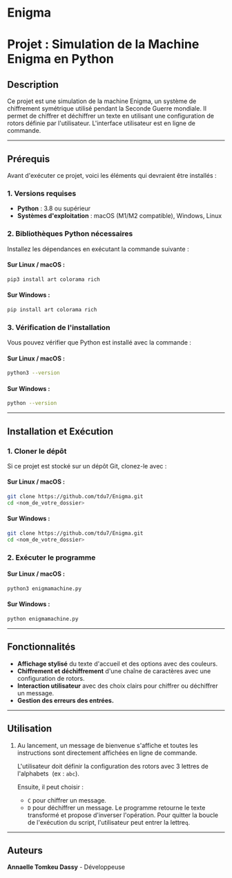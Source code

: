 # Enigma

# Projet : Simulation de la Machine Enigma en Python

## Description

Ce projet est une simulation de la machine Enigma, un système de chiffrement symétrique utilisé pendant la Seconde Guerre mondiale. Il permet de chiffrer et déchiffrer un texte en utilisant une configuration de rotors définie par l'utilisateur. L'interface utilisateur est en ligne de commande.

---

## Prérequis

Avant d'exécuter ce projet, voici les éléments qui devraient être installés :

### 1. Versions requises

- **Python** : 3.8 ou supérieur
- **Systèmes d'exploitation** : macOS (M1/M2 compatible), Windows, Linux

### 2. Bibliothèques Python nécessaires

Installez les dépendances en exécutant la commande suivante :

#### Sur Linux / macOS :

```sh
pip3 install art colorama rich
```

#### Sur Windows :

```sh
pip install art colorama rich
```

### 3. Vérification de l'installation

Vous pouvez vérifier que Python est installé avec la commande :

#### Sur Linux / macOS :

```sh
python3 --version
```

#### Sur Windows :

```sh
python --version
```

---

## Installation et Exécution

### 1. Cloner le dépôt

Si ce projet est stocké sur un dépôt Git, clonez-le avec :

#### Sur Linux / macOS :

```sh
git clone https://github.com/tdu7/Enigma.git
cd <nom_de_votre_dossier>
```

#### Sur Windows :

```sh
git clone https://github.com/tdu7/Enigma.git
cd <nom_de_votre_dossier>
```

### 2. Exécuter le programme

#### Sur Linux / macOS :

```sh
python3 enigmamachine.py
```

#### Sur Windows :

```sh
python enigmamachine.py
```

---

## Fonctionnalités

- **Affichage stylisé** du texte d'accueil et des options avec des couleurs.
- **Chiffrement et déchiffrement** d'une chaîne de caractères avec une configuration de rotors.
- **Interaction utilisateur** avec des choix clairs pour chiffrer ou déchiffrer un message.
- **Gestion des erreurs des entrées.**

---

## Utilisation

1. Au lancement, un message de bienvenue s'affiche et toutes les instructions sont directement affichées en ligne de commande.

   L'utilisateur doit définir la configuration des rotors avec 3 lettres de l'alphabets  (ex : `abc`).

   Ensuite, il peut choisir :
   - `C` pour chiffrer un message.
   - `D` pour déchiffrer un message.
     Le programme retourne le texte transformé et propose d'inverser l'opération.
     Pour quitter la boucle de l'exécution du script, l'utilisateur peut entrer la lettre`q`.

---

## Auteurs

**Annaelle Tomkeu Dassy** - Développeuse&#x20;




